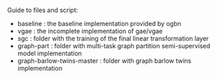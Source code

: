 Guide to files and script:

- baseline : the baseline implementation provided by ogbn
- vgae : the incomplete implementation of gae/vgae
- sgc : folder with the training of the final linear transformation layer
- graph-part : folder with multi-task graph partition semi-supervised model implementation
- graph-barlow-twins-master : folder with graph barlow twins implementation